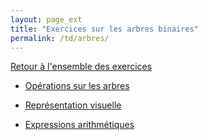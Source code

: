 ```yaml
---
layout: page_ext
title: "Exercices sur les arbres binaires"
permalink: /td/arbres/
---
```


[Retour à l'ensemble des exercices](../)

- [Opérations sur les arbres](./operations/)

- [Représentation visuelle](./representation/) 

- [Expressions arithmétiques](./expression/)